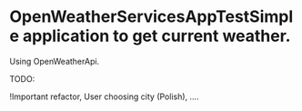 # OpenWeatherServicesAppTestSimple application to get current weather.

Using OpenWeatherApi.



TODO:

!Important refactor,
User choosing city (Polish),
....